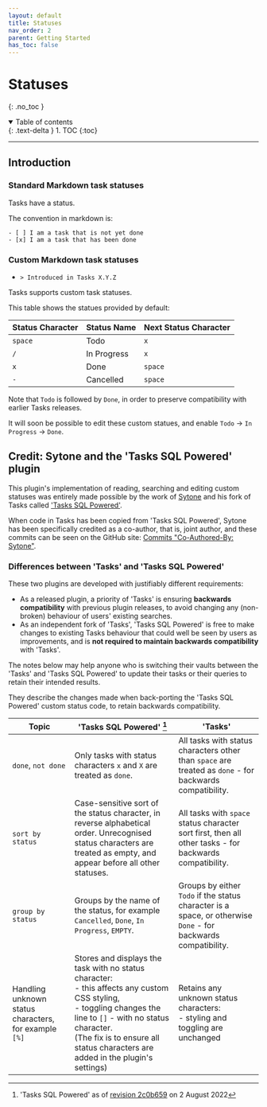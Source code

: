 ```yaml
---
layout: default
title: Statuses
nav_order: 2
parent: Getting Started
has_toc: false
---
```


# Statuses

{: .no_toc }

<details open markdown="block">
  <summary>
    Table of contents
  </summary>
  {: .text-delta }
1. TOC
{:toc}
</details>

---

## Introduction

### Standard Markdown task statuses

Tasks have a status.

The convention in markdown is:

```text
- [ ] I am a task that is not yet done
- [x] I am a task that has been done
```

### Custom Markdown task statuses

- `> Introduced in Tasks X.Y.Z`

Tasks supports custom task statuses.

This table shows the statues provided by default:

<!-- placeholder to force blank line before table --> <!-- include: DocsSamplesForStatuses.test.DefaultStatuses_markdown-table.approved.md -->

| Status Character    | Status Name | Next Status Character |
| ------------------- | ----------- | --------------------- |
| `space` | Todo | `x` |
| `/` | In Progress | `x` |
| `x` | Done | `space` |
| `-` | Cancelled | `space` |

<!-- placeholder to force blank line after table --> <!-- endInclude -->

Note that `Todo` is followed by `Done`, in order to preserve compatibility with earlier Tasks releases.

It will soon be possible to edit these custom statues, and enable `Todo` -> `In Progress` -> `Done`.

## Credit: Sytone and the 'Tasks SQL Powered' plugin

This plugin's implementation of reading, searching and editing custom statuses was entirely made possible by the work of [Sytone](https://github.com/sytone) and his fork of Tasks called ['Tasks SQL Powered'](https://github.com/sytone/obsidian-tasks-x).

When code in Tasks has been copied from 'Tasks SQL Powered', Sytone has been specifically credited as a co-author, that is, joint author, and these commits can be seen on the GitHub site: [Commits "Co-Authored-By: Sytone"](https://github.com/search?q=repo%3Aobsidian-tasks-group%2Fobsidian-tasks+%22Co-Authored-By%3A+Sytone%22&type=commits).

### Differences between 'Tasks' and 'Tasks SQL Powered'

These two plugins are developed with justifiably different requirements:

- As a released plugin, a priority of 'Tasks' is ensuring **backwards compatibility** with previous plugin releases, to avoid changing any (non-broken) behaviour of users' existing searches.
- As an independent fork of 'Tasks', 'Tasks SQL Powered' is free to make changes to existing Tasks behaviour that could well be seen by users as improvements, and is **not required to maintain backwards compatibility** with 'Tasks'.

The notes below may help anyone who is switching their vaults between the 'Tasks' and 'Tasks SQL Powered' to update their tasks or their queries to retain their intended results.

They describe the changes made when back-porting the 'Tasks SQL Powered' custom status code, to retain backwards compatibility.

| Topic                                                 | 'Tasks SQL Powered' [^task-x-version]                                                                                                                                                                                                                  | 'Tasks'                                                                                                        |
| ----------------------------------------------------- | ------------------------------------------------------------------------------------------------------------------------------------------------------------------------------------------------------------------------------------------------------ | -------------------------------------------------------------------------------------------------------------- |
| `done`, `not done`                                    | Only tasks with status characters `x` and `X` are treated as `done`.                                                                                                                                                                                   | All tasks with status characters other than `space` are treated as `done`  - for backwards compatibility.      |
| `sort by status`                                      | Case-sensitive sort of the status character, in reverse alphabetical order. Unrecognised status characters are treated as empty, and appear before all other statuses.                                                                                 | All tasks with `space` status character sort first, then all other tasks  - for backwards compatibility.       |
| `group by status`                                     | Groups by the name of the status, for example `Cancelled`, `Done`, `In Progress`, `EMPTY`.                                                                                                                                                             | Groups by either `Todo` if the status character is a space, or otherwise `Done` - for backwards compatibility. |
| Handling unknown status characters, for example `[%]` | Stores and displays the task with no status character:<br>- this affects any custom CSS styling,<br>- toggling changes the line to `[]` - with no status character.<br>(The fix is to ensure all status characters are added in the plugin's settings) | Retains any unknown status characters:<br> - styling and toggling are unchanged                                |

[^task-x-version]: 'Tasks SQL Powered' as of [revision 2c0b659](https://github.com/sytone/obsidian-tasks-x/tree/2c0b659457cc80806ff18585c955496c76861b87) on 2 August 2022
